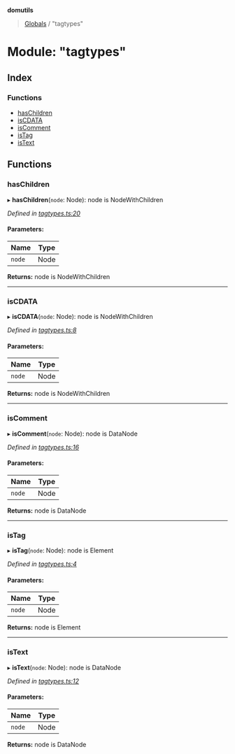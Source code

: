 **domutils**

> [Globals](../README.md) / "tagtypes"

# Module: "tagtypes"

## Index

### Functions

-   [hasChildren](_tagtypes_.md#haschildren)
-   [isCDATA](_tagtypes_.md#iscdata)
-   [isComment](_tagtypes_.md#iscomment)
-   [isTag](_tagtypes_.md#istag)
-   [isText](_tagtypes_.md#istext)

## Functions

### hasChildren

▸ **hasChildren**(`node`: Node): node is NodeWithChildren

_Defined in [tagtypes.ts:20](https://github.com/fb55/domutils/blob/69eb044/src/tagtypes.ts#L20)_

#### Parameters:

| Name   | Type |
| ------ | ---- |
| `node` | Node |

**Returns:** node is NodeWithChildren

---

### isCDATA

▸ **isCDATA**(`node`: Node): node is NodeWithChildren

_Defined in [tagtypes.ts:8](https://github.com/fb55/domutils/blob/69eb044/src/tagtypes.ts#L8)_

#### Parameters:

| Name   | Type |
| ------ | ---- |
| `node` | Node |

**Returns:** node is NodeWithChildren

---

### isComment

▸ **isComment**(`node`: Node): node is DataNode

_Defined in [tagtypes.ts:16](https://github.com/fb55/domutils/blob/69eb044/src/tagtypes.ts#L16)_

#### Parameters:

| Name   | Type |
| ------ | ---- |
| `node` | Node |

**Returns:** node is DataNode

---

### isTag

▸ **isTag**(`node`: Node): node is Element

_Defined in [tagtypes.ts:4](https://github.com/fb55/domutils/blob/69eb044/src/tagtypes.ts#L4)_

#### Parameters:

| Name   | Type |
| ------ | ---- |
| `node` | Node |

**Returns:** node is Element

---

### isText

▸ **isText**(`node`: Node): node is DataNode

_Defined in [tagtypes.ts:12](https://github.com/fb55/domutils/blob/69eb044/src/tagtypes.ts#L12)_

#### Parameters:

| Name   | Type |
| ------ | ---- |
| `node` | Node |

**Returns:** node is DataNode
